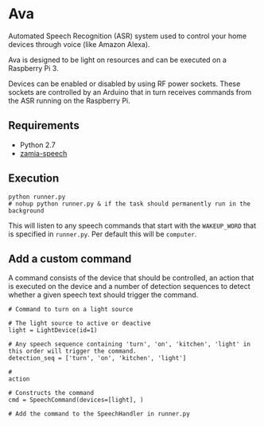 # Ava

Automated Speech Recognition (ASR) system used to control your home devices through voice (like Amazon Alexa).

Ava is designed to be light on resources and can be executed on a Raspberry Pi 3.

Devices can be enabled or disabled by using RF power sockets. These sockets are controlled by an Arduino that in turn receives commands from the ASR running on the Raspberry Pi.

## Requirements

- Python 2.7
- [zamia-speech](https://github.com/gooofy/zamia-speech)

## Execution

```
python runner.py
# nohup python runner.py & if the task should permanently run in the background
```

This will listen to any speech commands that start with the `WAKEUP_WORD` that is specified in `runner.py`. Per default this will be `computer`.

## Add a custom command

A command consists of the device that should be controlled, an action that is executed on the device and a number of detection sequences to detect whether a given speech text should trigger the command.

```
# Command to turn on a light source

# The light source to active or deactive
light = LightDevice(id=1)

# Any speech sequence containing 'turn', 'on', 'kitchen', 'light' in this order will trigger the command.
detection_seq = ['turn', 'on', 'kitchen', 'light']

# 
action

# Constructs the command
cmd = SpeechCommand(devices=[light], )

# Add the command to the SpeechHandler in runner.py
```
